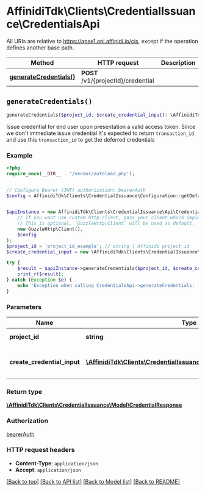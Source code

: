 # AffinidiTdk\Clients\CredentialIssuance\CredentialsApi

All URIs are relative to https://apse1.api.affinidi.io/cis, except if the operation defines another base path.

| Method                                                             | HTTP request                        | Description |
| ------------------------------------------------------------------ | ----------------------------------- | ----------- |
| [**generateCredentials()**](CredentialsApi.md#generateCredentials) | **POST** /v1/{projectId}/credential |             |

## `generateCredentials()`

```php
generateCredentials($project_id, $create_credential_input): \AffinidiTdk\Clients\CredentialIssuance\Model\CredentialResponse
```

Issue credential for end user upon presentation a valid access token. Since we don't immediate issue credential It's expected to return `transaction_id` and use this `transaction_id` to get the deferred credentials

### Example

```php
<?php
require_once(__DIR__ . '/vendor/autoload.php');


// Configure Bearer (JWT) authorization: bearerAuth
$config = AffinidiTdk\Clients\CredentialIssuance\Configuration::getDefaultConfiguration()->setAccessToken('YOUR_ACCESS_TOKEN');


$apiInstance = new AffinidiTdk\Clients\CredentialIssuance\Api\CredentialsApi(
    // If you want use custom http client, pass your client which implements `GuzzleHttp\ClientInterface`.
    // This is optional, `GuzzleHttp\Client` will be used as default.
    new GuzzleHttp\Client(),
    $config
);
$project_id = 'project_id_example'; // string | Affinidi project id
$create_credential_input = new \AffinidiTdk\Clients\CredentialIssuance\Model\CreateCredentialInput(); // \AffinidiTdk\Clients\CredentialIssuance\Model\CreateCredentialInput | Request body to issue credentials

try {
    $result = $apiInstance->generateCredentials($project_id, $create_credential_input);
    print_r($result);
} catch (Exception $e) {
    echo 'Exception when calling CredentialsApi->generateCredentials: ', $e->getMessage(), PHP_EOL;
}
```

### Parameters

| Name                        | Type                                                                                                         | Description                       | Notes |
| --------------------------- | ------------------------------------------------------------------------------------------------------------ | --------------------------------- | ----- |
| **project_id**              | **string**                                                                                                   | Affinidi project id               |       |
| **create_credential_input** | [**\AffinidiTdk\Clients\CredentialIssuance\Model\CreateCredentialInput**](../Model/CreateCredentialInput.md) | Request body to issue credentials |       |

### Return type

[**\AffinidiTdk\Clients\CredentialIssuance\Model\CredentialResponse**](../Model/CredentialResponse.md)

### Authorization

[bearerAuth](../../README.md#bearerAuth)

### HTTP request headers

- **Content-Type**: `application/json`
- **Accept**: `application/json`

[[Back to top]](#) [[Back to API list]](../../README.md#endpoints)
[[Back to Model list]](../../README.md#models)
[[Back to README]](../../README.md)
